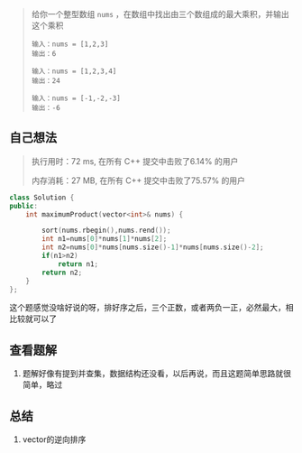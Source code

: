> 给你一个整型数组 `nums` ，在数组中找出由三个数组成的最大乘积，并输出这个乘积
>
> ```
> 输入：nums = [1,2,3]
> 输出：6
> ```
>
> ```
> 输入：nums = [1,2,3,4]
> 输出：24
> ```
>
> ```
> 输入：nums = [-1,-2,-3]
> 输出：-6
> ```

## 自己想法

> 执行用时：72 ms, 在所有 C++ 提交中击败了6.14% 的用户
>
> 内存消耗：27 MB, 在所有 C++ 提交中击败了75.57% 的用户

```c++
class Solution {
public:
    int maximumProduct(vector<int>& nums) {

        sort(nums.rbegin(),nums.rend());
        int n1=nums[0]*nums[1]*nums[2];
        int n2=nums[0]*nums[nums.size()-1]*nums[nums.size()-2];
        if(n1>n2)  
            return n1;
        return n2;
    }
};
```

这个题感觉没啥好说的呀，排好序之后，三个正数，或者两负一正，必然最大，相比较就可以了

## 查看题解

1. 题解好像有提到并查集，数据结构还没看，以后再说，而且这题简单思路就很简单，略过

## 总结

1. vector的逆向排序